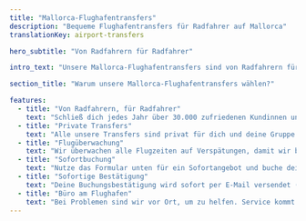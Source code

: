 ```yaml
---
title: "Mallorca-Flughafentransfers"
description: "Bequeme Flughafentransfers für Radfahrer auf Mallorca"
translationKey: airport-transfers

hero_subtitle: "Von Radfahrern für Radfahrer"

intro_text: "Unsere Mallorca-Flughafentransfers sind von Radfahrern für Radfahrer gemacht und passen für Gruppen jeder Größe. Wir bieten zuverlässige, effiziente und stressfreie private Tür-zu-Tür-Flughafentransfers vom Flughafen Palma de Mallorca in alle Regionen Mallorcas – 24 Stunden am Tag, 7 Tage die Woche, 365 Tage im Jahr – über unser Busunternehmen MALLORCA HOLIDAY TRANSFERS."

section_title: "Warum unsere Mallorca-Flughafentransfers wählen?"

features:
  - title: "Von Radfahrern, für Radfahrer"
    text: "Schließ dich jedes Jahr über 30.000 zufriedenen Kundinnen und Kunden an, die uns für ihre Mallorca-Transfers vertrauen."
  - title: "Private Transfers"
    text: "Alle unsere Transfers sind privat für dich und deine Gruppe – bequem und unkompliziert."
  - title: "Flugüberwachung"
    text: "Wir überwachen alle Flugzeiten auf Verspätungen, damit wir bei deiner Ankunft da sind."
  - title: "Sofortbuchung"
    text: "Nutze das Formular unten für ein Sofortangebot und buche deinen Transfer."
  - title: "Sofortige Bestätigung"
    text: "Deine Buchungsbestätigung wird sofort per E-Mail versendet (zur Sicherheit auch den Spam-Ordner prüfen!)."
  - title: "Büro am Flughafen"
    text: "Bei Problemen sind wir vor Ort, um zu helfen. Service kommt zuerst."
---
```

